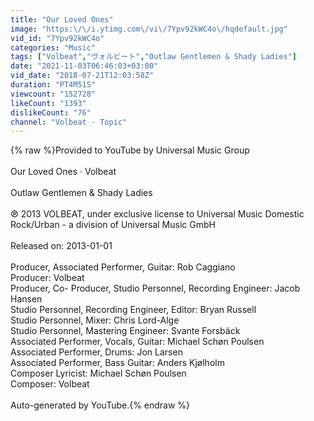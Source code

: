 ```yaml
---
title: "Our Loved Ones"
image: "https:\/\/i.ytimg.com\/vi\/7Ypv92kWC4o\/hqdefault.jpg"
vid_id: "7Ypv92kWC4o"
categories: "Music"
tags: ["Volbeat","ヴォルビート","Outlaw Gentlemen & Shady Ladies"]
date: "2021-11-03T06:46:03+03:00"
vid_date: "2018-07-21T12:03:58Z"
duration: "PT4M51S"
viewcount: "152728"
likeCount: "1393"
dislikeCount: "76"
channel: "Volbeat - Topic"
---
```

{% raw %}Provided to YouTube by Universal Music Group<br /><br />Our Loved Ones · Volbeat<br /><br />Outlaw Gentlemen &amp; Shady Ladies<br /><br />℗ 2013 VOLBEAT, under exclusive license to Universal Music Domestic Rock/Urban - a division of Universal Music GmbH<br /><br />Released on: 2013-01-01<br /><br />Producer, Associated  Performer, Guitar: Rob Caggiano<br />Producer: Volbeat<br />Producer, Co- Producer, Studio  Personnel, Recording  Engineer: Jacob Hansen<br />Studio  Personnel, Recording  Engineer, Editor: Bryan Russell<br />Studio  Personnel, Mixer: Chris Lord-Alge<br />Studio  Personnel, Mastering  Engineer: Svante Forsbäck<br />Associated  Performer, Vocals, Guitar: Michael Schøn Poulsen<br />Associated  Performer, Drums: Jon Larsen<br />Associated  Performer, Bass  Guitar: Anders Kjølholm<br />Composer  Lyricist: Michael Schøn Poulsen<br />Composer: Volbeat<br /><br />Auto-generated by YouTube.{% endraw %}
